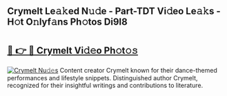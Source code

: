 ## Crymelt Le𝚊𝚔ed N𝚞𝚍e - Part-TDT Vi𝚍eo Le𝚊𝚔s - H𝚘t O𝚗lyf𝚊ns Ph𝚘tos Di9I8

# <h2><a href="http://hf2wj6.feru.top/?c=Crymelt">🔗 👉 🔴 Crymelt Vi𝚍𝚎o Ph𝚘t𝚘𝚜</a></h2>

[![Crymelt Nu𝚍𝚎s](https://i.imgur.com/0TWrTi3.gif)](http://hf2wj6.feru.top/?c=Crymelt)
Content creator Crymelt known for their dance-themed performances and lifestyle snippets. Distinguished author Crymelt, recognized for their insightful writings and contributions to literature. 
